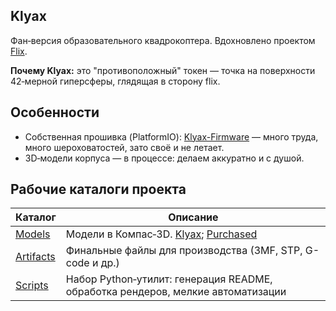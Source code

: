 ## Klyax

Фан‑версия образовательного квадрокоптера. Вдохновлено проектом [Flix](https://github.com/okalachev/flix).

**Почему Klyax:** это "противоположный" токен — точка на поверхности 42‑мерной гиперсферы, глядящая в сторону flix.

## Особенности

- Собственная прошивка (PlatformIO): [Klyax-Firmware](./Klyax-Firmware) — много труда, много шероховатостей, зато своё и не летает.
- 3D‑модели корпуса — в процессе: делаем аккуратно и с душой.

## Рабочие каталоги проекта

| Каталог                  | Описание                                                                        |
|--------------------------|---------------------------------------------------------------------------------|
| [Models](./Models)       | Модели в Компас‑3D. [Klyax](./Models/Klyax); [Purchased](./Models/Purchased)    |
| [Artifacts](./Artifacts) | Финальные файлы для производства (3MF, STP, G-code и др.)                       |
| [Scripts](./Scripts)     | Набор Python‑утилит: генерация README, обработка рендеров, мелкие автоматизации |

